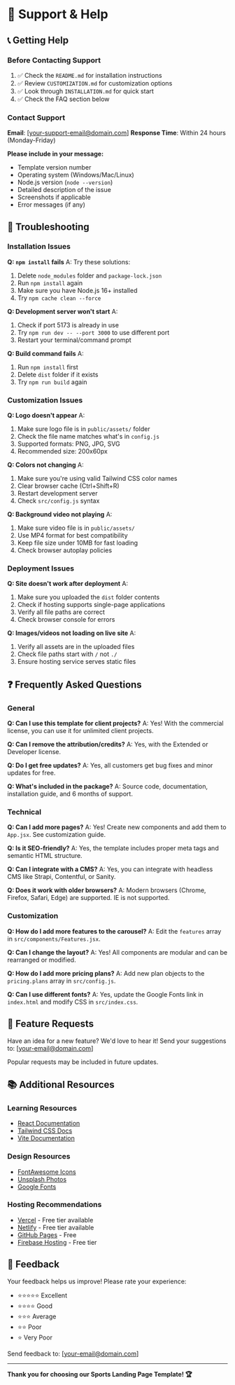 # 🛟 Support & Help

## 📞 Getting Help

### Before Contacting Support
1. ✅ Check the `README.md` for installation instructions
2. ✅ Review `CUSTOMIZATION.md` for customization options  
3. ✅ Look through `INSTALLATION.md` for quick start
4. ✅ Check the FAQ section below

### Contact Support
**Email**: [your-support-email@domain.com]
**Response Time**: Within 24 hours (Monday-Friday)

**Please include in your message:**
- Template version number
- Operating system (Windows/Mac/Linux)
- Node.js version (`node --version`)
- Detailed description of the issue
- Screenshots if applicable
- Error messages (if any)

## 🔧 Troubleshooting

### Installation Issues

**Q: `npm install` fails**
A: Try these solutions:
1. Delete `node_modules` folder and `package-lock.json`
2. Run `npm install` again
3. Make sure you have Node.js 16+ installed
4. Try `npm cache clean --force`

**Q: Development server won't start**
A: 
1. Check if port 5173 is already in use
2. Try `npm run dev -- --port 3000` to use different port
3. Restart your terminal/command prompt

**Q: Build command fails**
A:
1. Run `npm install` first
2. Delete `dist` folder if it exists
3. Try `npm run build` again

### Customization Issues

**Q: Logo doesn't appear**
A:
1. Make sure logo file is in `public/assets/` folder
2. Check the file name matches what's in `config.js`
3. Supported formats: PNG, JPG, SVG
4. Recommended size: 200x60px

**Q: Colors not changing**
A:
1. Make sure you're using valid Tailwind CSS color names
2. Clear browser cache (Ctrl+Shift+R)
3. Restart development server
4. Check `src/config.js` syntax

**Q: Background video not playing**
A:
1. Make sure video file is in `public/assets/`
2. Use MP4 format for best compatibility
3. Keep file size under 10MB for fast loading
4. Check browser autoplay policies

### Deployment Issues

**Q: Site doesn't work after deployment**
A:
1. Make sure you uploaded the `dist` folder contents
2. Check if hosting supports single-page applications
3. Verify all file paths are correct
4. Check browser console for errors

**Q: Images/videos not loading on live site**
A:
1. Verify all assets are in the uploaded files
2. Check file paths start with `/` not `./`
3. Ensure hosting service serves static files

## ❓ Frequently Asked Questions

### General

**Q: Can I use this template for client projects?**
A: Yes! With the commercial license, you can use it for unlimited client projects.

**Q: Can I remove the attribution/credits?**
A: Yes, with the Extended or Developer license.

**Q: Do I get free updates?**
A: Yes, all customers get bug fixes and minor updates for free.

**Q: What's included in the package?**
A: Source code, documentation, installation guide, and 6 months of support.

### Technical

**Q: Can I add more pages?**
A: Yes! Create new components and add them to `App.jsx`. See customization guide.

**Q: Is it SEO-friendly?**
A: Yes, the template includes proper meta tags and semantic HTML structure.

**Q: Can I integrate with a CMS?**
A: Yes, you can integrate with headless CMS like Strapi, Contentful, or Sanity.

**Q: Does it work with older browsers?**
A: Modern browsers (Chrome, Firefox, Safari, Edge) are supported. IE is not supported.

### Customization

**Q: How do I add more features to the carousel?**
A: Edit the `features` array in `src/components/Features.jsx`.

**Q: Can I change the layout?**
A: Yes! All components are modular and can be rearranged or modified.

**Q: How do I add more pricing plans?**
A: Add new plan objects to the `pricing.plans` array in `src/config.js`.

**Q: Can I use different fonts?**
A: Yes, update the Google Fonts link in `index.html` and modify CSS in `src/index.css`.

## 🎯 Feature Requests

Have an idea for a new feature? We'd love to hear it!
Send your suggestions to: [your-email@domain.com]

Popular requests may be included in future updates.

## 📚 Additional Resources

### Learning Resources
- [React Documentation](https://react.dev)
- [Tailwind CSS Docs](https://tailwindcss.com/docs)
- [Vite Documentation](https://vitejs.dev)

### Design Resources
- [FontAwesome Icons](https://fontawesome.com/icons)
- [Unsplash Photos](https://unsplash.com)
- [Google Fonts](https://fonts.google.com)

### Hosting Recommendations
- [Vercel](https://vercel.com) - Free tier available
- [Netlify](https://netlify.com) - Free tier available  
- [GitHub Pages](https://pages.github.com) - Free
- [Firebase Hosting](https://firebase.google.com/docs/hosting) - Free tier

## 📝 Feedback

Your feedback helps us improve! Please rate your experience:
- ⭐⭐⭐⭐⭐ Excellent
- ⭐⭐⭐⭐ Good  
- ⭐⭐⭐ Average
- ⭐⭐ Poor
- ⭐ Very Poor

Send feedback to: [your-email@domain.com]

---

**Thank you for choosing our Sports Landing Page Template! 🏆**
